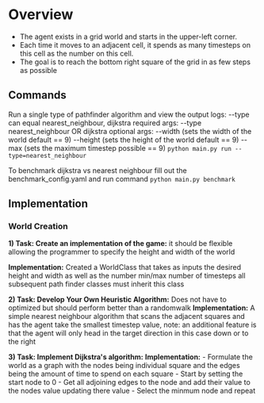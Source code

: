# Overview

- The agent exists in a grid world and starts in the upper-left corner. 
- Each time it moves to an adjacent cell, it spends as many timesteps on this cell as the number on this cell.
- The goal is to reach the bottom right square of the grid in as few steps as possible


## Commands
Run a single type of pathfinder algorithm and view the output logs: --type can equal nearest_neighbour, dijkstra
required args: --type nearest_neighbour OR dijkstra
optional args: 
    --width (sets the width of the world default == 9)
    --height (sets the height of the world default == 9)
    --max (sets the maximum timestep possible == 9)
```python main.py run --type=nearest_neighbour```

To benchmark dijkstra vs nearest neighbour fill out the benchmark_config.yaml  and run command
```python main.py benchmark```


## Implementation

### World Creation
**1) Task: Create an implementation of the game:**  it should be flexible allowing the programmer to specify the height and width of the world

**Implementation:** Created a WorldClass that takes as inputs the desired height and width as well as the number min/max number of timesteps all subsequent path finder classes must inherit this class

**2) Task: Develop Your Own Heuristic Algorithm:** Does not have to optimized but should perform better than a randomwalk
**Implementation:** A simple nearest neighbour algorithm that scans the adjacent squares and has the agent take the smallest timestep value, note: an additional feature is that the agent will only head in the target direction in this case down or to the right

**3) Task: Implement Dijkstra's algorithm:**
**Implementation:** 
    - Formulate the world as a graph with the nodes being individual square and the edges being the amount of time to spend on each square
    - Start by setting the start node to 0
    - Get all adjoining edges to the node and add their value to the nodes value updating there value
    - Select the minmum node and repeat